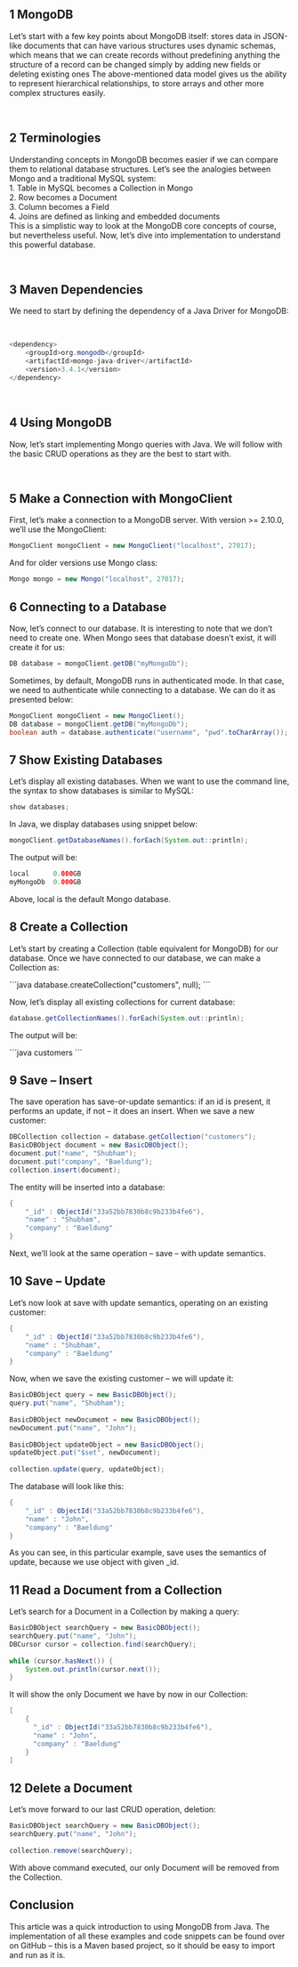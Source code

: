

## 1 MongoDB <br>
<p>Let’s start with a few key points about MongoDB itself:
stores data in JSON-like documents that can have various structures
uses dynamic schemas, which means that we can create records without predefining anything
the structure of a record can be changed simply by adding new fields or deleting existing ones
The above-mentioned data model gives us the ability to represent hierarchical relationships, to store arrays and other more complex structures easily.
</p>

<br>

## 2 Terminologies<br>
<p>Understanding concepts in MongoDB becomes easier if we can compare them to relational database structures.
Let’s see the analogies between Mongo and a traditional MySQL system:<br>
 1. Table in MySQL becomes a Collection in Mongo<br>
 2. Row becomes a Document<br>
 3. Column becomes a Field<br>
 4. Joins are defined as linking and embedded documents<br>
This is a simplistic way to look at the MongoDB core concepts of course, but nevertheless useful.
Now, let’s dive into implementation to understand this powerful database.
</p>
 
 <br>
 
## 3 Maven Dependencies<br>
<p> We need to start by defining the dependency of a Java Driver for MongoDB:</p><br>

```java
<dependency>
    <groupId>org.mongodb</groupId>
    <artifactId>mongo-java-driver</artifactId>
    <version>3.4.1</version>
</dependency>
```
<br>

## 4 Using MongoDB<br>
<p>Now, let’s start implementing Mongo queries with Java. We will follow with the basic CRUD operations as they are the best to start with.</p>

<br>

## 5 Make a Connection with MongoClient<br>
<p>First, let’s make a connection to a MongoDB server. With version >= 2.10.0, we’ll use the MongoClient:</p>

```java
MongoClient mongoClient = new MongoClient("localhost", 27017);
```
<p>And for older versions use Mongo class:</p>

```java
Mongo mongo = new Mongo("localhost", 27017);
```

## 6 Connecting to a Database<br>
<p>Now, let’s connect to our database. It is interesting to note that we don’t need to create one. When Mongo sees that database doesn’t exist, it will create it for us:</p>

```java
DB database = mongoClient.getDB("myMongoDb");
```
<p>Sometimes, by default, MongoDB runs in authenticated mode. In that case, we need to authenticate while connecting to a database.
We can do it as presented below:</p>

```java
MongoClient mongoClient = new MongoClient();
DB database = mongoClient.getDB("myMongoDb");
boolean auth = database.authenticate("username", "pwd".toCharArray());
```
## 7 Show Existing Databases<br>
<p>Let’s display all existing databases. When we want to use the command line, the syntax to show databases is similar to MySQL:</p>

```java
show databases;
```

<p>In Java, we display databases using snippet below:</p>

```java
mongoClient.getDatabaseNames().forEach(System.out::println);
```
<p>The output will be:</p>

```java
local      0.000GB
myMongoDb  0.000GB
```
<p>
Above, local is the default Mongo database.
 </p>
 
## 8 Create a Collection<br>
<p>Let’s start by creating a Collection (table equivalent for MongoDB) for our database. Once we have connected to our database, we can make a Collection as:</p>
```java
database.createCollection("customers", null);
```
<p>
Now, let’s display all existing collections for current database:
 </p>
 
```java
database.getCollectionNames().forEach(System.out::println);
```
<p>
The output will be:</p>
```java
customers
```

## 9 Save – Insert<br>
<p>The save operation has save-or-update semantics: if an id is present, it performs an update, if not – it does an insert.
When we save a new customer:</p>

```java
DBCollection collection = database.getCollection("customers");
BasicDBObject document = new BasicDBObject();
document.put("name", "Shubham");
document.put("company", "Baeldung");
collection.insert(document);

```
<p>The entity will be inserted into a database:</p>

```java
{
    "_id" : ObjectId("33a52bb7830b8c9b233b4fe6"),
    "name" : "Shubham",
    "company" : "Baeldung"
}
```
<p>Next, we’ll look at the same operation – save – with update semantics.</p>

## 10 Save – Update<br>
<p>
Let’s now look at save with update semantics, operating on an existing customer:
 </p>
 
```java
{
    "_id" : ObjectId("33a52bb7830b8c9b233b4fe6"),
    "name" : "Shubham",
    "company" : "Baeldung"
}
```
<p>
Now, when we save the existing customer – we will update it:</p>

```java
BasicDBObject query = new BasicDBObject();
query.put("name", "Shubham");
 
BasicDBObject newDocument = new BasicDBObject();
newDocument.put("name", "John");
 
BasicDBObject updateObject = new BasicDBObject();
updateObject.put("$set", newDocument);
 
collection.update(query, updateObject);
```
<p>The database will look like this:</p>

```java
{
    "_id" : ObjectId("33a52bb7830b8c9b233b4fe6"),
    "name" : "John",
    "company" : "Baeldung"
}
```
<p>
As you can see, in this particular example, save uses the semantics of update, because we use object with given _id.</p>

## 11 Read a Document from a Collection<br>

<p>Let’s search for a Document in a Collection by making a query:</p>

```java
BasicDBObject searchQuery = new BasicDBObject();
searchQuery.put("name", "John");
DBCursor cursor = collection.find(searchQuery);
 
while (cursor.hasNext()) {
    System.out.println(cursor.next());
}
```
<p>
It will show the only Document we have by now in our Collection:</p>

```java
[
    {
      "_id" : ObjectId("33a52bb7830b8c9b233b4fe6"),
      "name" : "John",
      "company" : "Baeldung"
    }
]
```

## 12 Delete a Document<br>
<p>
Let’s move forward to our last CRUD operation, deletion:</p>

```java
BasicDBObject searchQuery = new BasicDBObject();
searchQuery.put("name", "John");
 
collection.remove(searchQuery);
```
<p>
With above command executed, our only Document will be removed from the Collection.</p>

## Conclusion<br>
<p>
This article was a quick introduction to using MongoDB from Java.
The implementation of all these examples and code snippets can be found over on GitHub – this is a Maven based project, so it should be easy to import and run as it is.</p>
